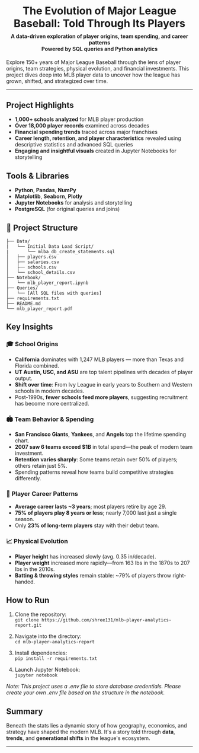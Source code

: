 <h1 align="center">The Evolution of Major League Baseball: Told Through Its Players</h1>

<h4 align="center" style="margin-top:-10px;">
    A data-driven exploration of player origins, team spending, and career patterns<br>
    Powered by SQL queries and Python analytics
</h4>

Explore 150+ years of Major League Baseball through the lens of player origins, team strategies, physical evolution, and financial investments. This project dives deep into MLB player data to uncover how the league has grown, shifted, and strategized over time.

<hr>

## Project Highlights

- **1,000+ schools analyzed** for MLB player production  
- **Over 18,000 player records** examined across decades  
- **Financial spending trends** traced across major franchises  
- **Career length, retention, and player characteristics** revealed using descriptive statistics and advanced SQL queries  
- **Engaging and insightful visuals** created in Jupyter Notebooks for storytelling


## Tools & Libraries

- **Python**, **Pandas**, **NumPy**
- **Matplotlib**, **Seaborn**, **Plotly**
- **Jupyter Notebooks** for analysis and storytelling
- **PostgreSQL** (for original queries and joins)

## 📂 Project Structure

```
├── Data/
|   └── Initial Data Load Script/
|       └── mlba_db_create_statements.sql
│   ├── players.csv
│   ├── salaries.csv
│   ├── schools.csv
│   └── school_details.csv
├── Notebook/
│   └── mlb_player_report.ipynb
├── Queries/
│   └── [All SQL files with queries]
├── requirements.txt 
├── README.md
└── mlb_player_report.pdf
```

## Key Insights

### 🎓 **School Origins**
- **California** dominates with 1,247 MLB players — more than Texas and Florida combined.
- **UT Austin, USC, and ASU** are top talent pipelines with decades of player output.
- **Shift over time**: From Ivy League in early years to Southern and Western schools in modern decades.
- Post-1990s, **fewer schools feed more players**, suggesting recruitment has become more centralized.

### 🏟️ **Team Behavior & Spending**
- **San Francisco Giants**, **Yankees**, and **Angels** top the lifetime spending chart.
- **2007 saw 6 teams exceed $1B** in total spend—the peak of modern team investment.
- **Retention varies sharply**: Some teams retain over 50% of players; others retain just 5%.
- Spending patterns reveal how teams build competitive strategies differently.

### 💼 **Player Career Patterns**
- **Average career lasts ~3 years**; most players retire by age 29.
- **75% of players play 8 years or less**; nearly 7,000 last just a single season.
- Only **23% of long-term players** stay with their debut team.

### 📈 **Physical Evolution**
- **Player height** has increased slowly (avg. 0.35 in/decade).
- **Player weight** increased more rapidly—from 163 lbs in the 1870s to 207 lbs in the 2010s.
- **Batting & throwing styles** remain stable: ~79% of players throw right-handed.


##  How to Run

1. Clone the repository:  
   `git clone https://github.com/shree131/mlb-player-analytics-report.git`

2. Navigate into the directory:  
   `cd mlb-player-analytics-report`

3. Install dependencies:  
   `pip install -r requirements.txt`

4. Launch Jupyter Notebook:  
   `jupyter notebook`

*Note: This project uses a .env file to store database credentials. Please create your own .env file based on the structure in the notebook.*

## Summary

Beneath the stats lies a dynamic story of how geography, economics, and strategy have shaped the modern MLB. It's a story told through **data**, **trends**, and **generational shifts** in the league's ecosystem.

---

